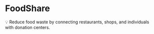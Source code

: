 # FoodShare
💡 Reduce food waste by connecting restaurants, shops, and individuals with donation centers.
